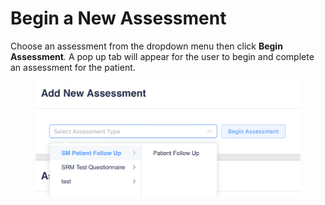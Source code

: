 # Begin a New Assessment

Choose an assessment from the dropdown menu then click **Begin Assessment**_._ A pop up tab will appear for the user to begin and complete an assessment for the patient.

<figure><img src="../../.gitbook/assets/image (313).png" alt=""><figcaption></figcaption></figure>
